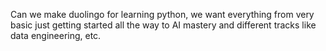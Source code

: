 Can we make duolingo for learning python, we want everything from very basic just getting started all the way to AI mastery and different tracks like data engineering, etc.